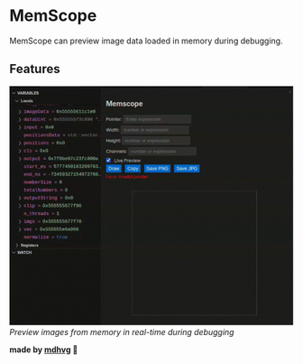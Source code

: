 # MemScope

MemScope can preview image data loaded in memory during debugging.

## Features

![MemScope Preview](docs/Preview.gif)
_Preview images from memory in real-time during debugging_

**made by [mdhvg](https://github.com/mdhvg) 🐢**
